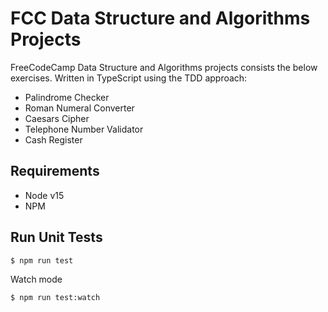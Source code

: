 # FCC Data Structure and Algorithms Projects

FreeCodeCamp Data Structure and Algorithms projects consists the below exercises. Written in TypeScript using the TDD approach:

- Palindrome Checker
- Roman Numeral Converter
- Caesars Cipher
- Telephone Number Validator
- Cash Register

## Requirements

- Node v15
- NPM

## Run Unit Tests

```
$ npm run test
```

Watch mode

```
$ npm run test:watch
```
